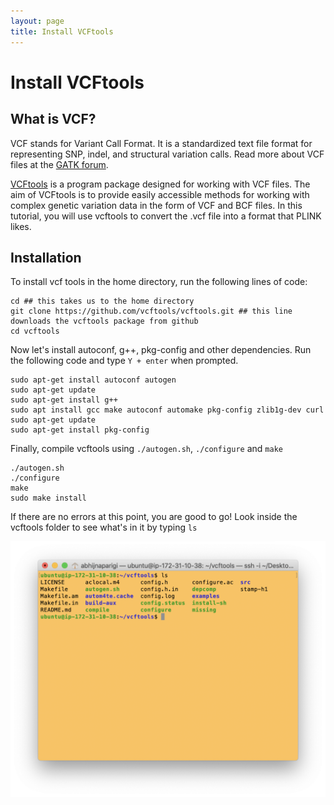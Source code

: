 ```yaml
---
layout: page
title: Install VCFtools
---
```


Install VCFtools
================

## What is VCF?

VCF stands for Variant Call Format. It is a standardized text file format for representing SNP, indel, and structural variation calls. Read more about VCF files at the [GATK forum](https://gatkforums.broadinstitute.org/gatk/discussion/1268/what-is-a-vcf-and-how-should-i-interpret-it).

[VCFtools](http://vcftools.sourceforge.net/man_latest.html#EXAMPLES) is a program package designed for working with VCF files. The aim of VCFtools is to provide easily accessible methods for working with complex genetic variation data in the form of VCF and BCF files. In this tutorial, you will use vcftools to convert the .vcf file into a format that PLINK likes.

## Installation

To install vcf tools in the home directory, run the following lines of code:

```
cd ## this takes us to the home directory
git clone https://github.com/vcftools/vcftools.git ## this line downloads the vcftools package from github
cd vcftools

```

Now let's install autoconf, g++, pkg-config and other dependencies. Run the following code and type `Y + enter` when prompted.

```
sudo apt-get install autoconf autogen
sudo apt-get update
sudo apt-get install g++
sudo apt install gcc make autoconf automake pkg-config zlib1g-dev curl
sudo apt-get update
sudo apt-get install pkg-config
```

Finally, compile vcftools using `./autogen.sh`, `./configure` and `make`

```
./autogen.sh
./configure
make
sudo make install
```

If there are no errors at this point, you are good to go! Look inside the vcftools folder to see what's in it by typing `ls`

![](images/vcftools.png)
